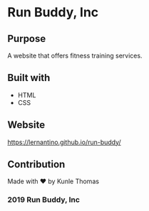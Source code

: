 # Run Buddy, Inc

## Purpose
A website that offers fitness training services.

## Built with 
* HTML
* CSS

## Website 
https://lernantino.github.io/run-buddy/

## Contribution
Made with &#10084;&#65039; by Kunle Thomas 

### 2019 Run Buddy, Inc
